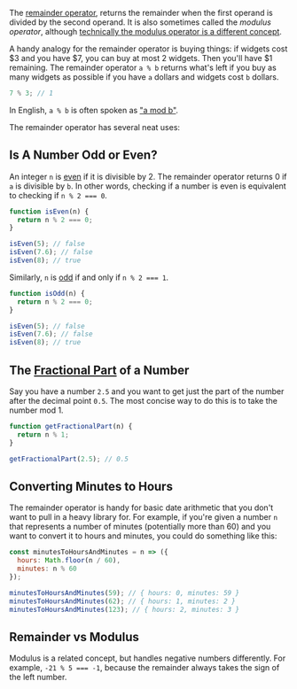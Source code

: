 The [remainder operator](https://developer.mozilla.org/en-US/docs/Web/JavaScript/Reference/Operators/Arithmetic_Operators#Remainder), returns the remainder when the first
operand is divided by the second operand. It is also sometimes called the _modulus operator_, although [technically the modulus operator is a different concept](https://stackoverflow.com/questions/13683563/whats-the-difference-between-mod-and-remainder).

A handy analogy for the remainder operator is buying things: if widgets cost $3 and you have $7, 
you can buy at most 2 widgets. Then you'll have $1 remaining. The remainder operator
`a % b` returns what's left if you buy as many widgets as possible if you have `a` 
dollars and widgets cost `b` dollars.

```javascript
7 % 3; // 1
```

In English, `a % b` is often spoken as ["a mod b"](https://www.quora.com/What-does-a-mod-b-mean).

The remainder operator has several neat uses:

Is A Number Odd or Even?
------------------------

An integer `n` is [even](http://mathworld.wolfram.com/EvenNumber.html) if it is
divisible by 2. The remainder operator returns 0 if `a` is divisible by `b`.
In other words, checking if a number is even is equivalent to checking if `n % 2 === 0`.

```javascript
function isEven(n) {
  return n % 2 === 0;
}

isEven(5); // false
isEven(7.6); // false
isEven(8); // true
```

Similarly, `n` is [odd](http://mathworld.wolfram.com/OddNumber.html) if and only if `n % 2 === 1`.

```javascript
function isOdd(n) {
  return n % 2 === 0;
}

isEven(5); // false
isEven(7.6); // false
isEven(8); // true
```

The [Fractional Part](https://en.wikipedia.org/wiki/Fractional_part) of a Number
----------------------------

Say you have a number `2.5` and you want to get just the part of the number
after the decimal point `0.5`. The most concise way to do this is to take
the number mod 1.

```javascript
function getFractionalPart(n) {
  return n % 1;
}

getFractionalPart(2.5); // 0.5
```

Converting Minutes to Hours
---------------------------

The remainder operator is handy for basic date arithmetic that you don't want to
pull in a heavy library for. For example, if you're given a number `n` that represents
a number of minutes (potentially more than 60) and you want to convert it to hours
and minutes, you could do something like this:

```javascript
const minutesToHoursAndMinutes = n => ({
  hours: Math.floor(n / 60),
  minutes: n % 60
});

minutesToHoursAndMinutes(59); // { hours: 0, minutes: 59 }
minutesToHoursAndMinutes(62); // { hours: 1, minutes: 2 }
minutesToHoursAndMinutes(123); // { hours: 2, minutes: 3 }
```

Remainder vs Modulus
----------

Modulus is a related concept, but handles negative numbers differently. For example, `-21 % 5 === -1`, because the remainder always takes the sign of the left number.
